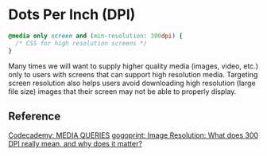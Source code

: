 # Dots Per Inch (DPI)

```css
@media only screen and (min-resolution: 300dpi) {
  /* CSS for high resolution screens */
}
```

Many times we will want to supply higher quality media (images, video, etc.) only to users with screens that can support high resolution media. Targeting screen resolution also helps users avoid downloading high resolution (large file size) images that their screen may not be able to properly display.

## Reference

[Codecademy: MEDIA QUERIES](www.codecademy.com)
[gogoprint: Image Resolution: What does 300 DPI really mean, and why does it matter?](https://www.gogoprint.sg/blog/image-resolution-what-does-300-dpi-really-mean-and-why-does-it-matter-sg/)
